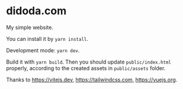 # didoda.com

My simple website.

You can install it by `yarn install`.

Development mode: `yarn dev`.

Build it with `yarn build`. Then you should update `public/index.html` properly, according to the created assets in `public/assets` folder.

Thanks to https://vitejs.dev, https://tailwindcss.com, https://vuejs.org.